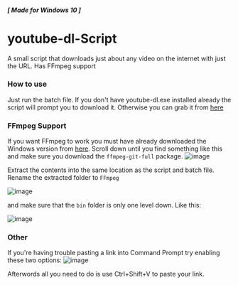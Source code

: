 ##### [ Made for Windows 10 ]
# youtube-dl-Script
A small script that downloads just about any video on the internet with just the URL. Has FFmpeg support

### How to use
Just run the batch file.
If you don't have youtube-dl.exe installed already the script will prompt you to download it. Otherwise you can grab it from [here](http://ytdl-org.github.io/youtube-dl/download.html)

### FFmpeg Support
If you want FFmpeg to work you must have already downloaded the Windows version from [here](https://www.gyan.dev/ffmpeg/builds/). Scroll down until you find something like this and make sure you download the `ffmpeg-git-full` package.
![image](https://user-images.githubusercontent.com/40066656/123948352-ee218d80-d966-11eb-95a2-d3336b7259aa.png)

Extract the contents into the same location as the script and batch file. Rename the extracted folder to `FFmpeg` 

![image](https://user-images.githubusercontent.com/40066656/123949008-ac451700-d967-11eb-9077-a9171e58eac2.png)

and make sure that the `bin` folder is only one level down. Like this:

![image](https://user-images.githubusercontent.com/40066656/123949120-d4cd1100-d967-11eb-93f1-7176eb159bcd.png)


### Other

If you're having trouble pasting a link into Command Prompt try enabling these two options:
![image](https://user-images.githubusercontent.com/40066656/123966806-5bd7b480-d97b-11eb-925f-89ed071b54ed.png)

Afterwords all you need to do is use Ctrl+Shift+V to paste your link.
